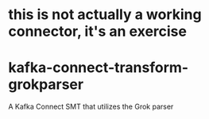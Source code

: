 # this is not actually a working connector, it's an exercise 
# kafka-connect-transform-grokparser
A Kafka Connect SMT that utilizes the Grok parser
